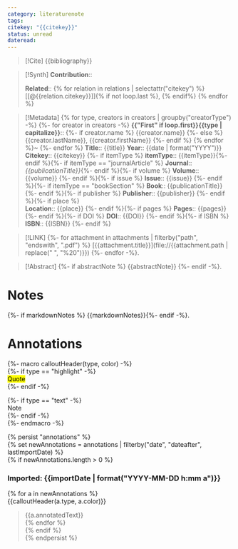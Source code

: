 ```yaml
---
category: literaturenote
tags: 
citekey: "{{citekey}}"
status: unread
dateread:
---
```


>[!Cite]
>{{bibliography}}

>[!Synth]
>**Contribution**::
>
>**Related**:: {% for relation in relations | selectattr("citekey") %} [[@{{relation.citekey}}]]{% if not loop.last %}, {% endif%} {% endfor %}

>[!Metadata]
{% for type, creators in creators | groupby("creatorType") -%}
{%- for creator in creators -%}
> **{{"First" if loop.first}}{{type | capitalize}}**::
{%- if creator.name %} {{creator.name}}
{%- else %} {{creator.lastName}}, {{creator.firstName}}
{%- endif %}
{% endfor %}~
{%- endfor %}
>**Title**:: {{title}}
>**Year**:: {{date | format("YYYY")}}
>**Citekey**:: {{citekey}} {%- if itemType %}
>**itemType**:: {{itemType}}{%- endif %}{%- if itemType == "journalArticle" %}
>**Journal**:: *{{publicationTitle}}*{%- endif %}{%- if volume %}
>**Volume**:: {{volume}} {%- endif %}{%- if issue %}
>**Issue**:: {{issue}} {%- endif %}{%- if itemType == "bookSection" %}
>**Book**:: {{publicationTitle}} {%- endif %}{%- if publisher %} 
>**Publisher**:: {{publisher}} {%- endif %}{%- if place %}  
>**Location**:: {{place}} {%- endif %}{%- if pages %}
>**Pages**:: {{pages}} {%- endif %}{%- if DOI %} 
>**DOI**:: {{DOI}} {%- endif %}{%- if ISBN %}  
>**ISBN**:: {{ISBN}} {%- endif %}

>[!LINK]
>{%- for attachment in attachments | filterby("path", "endswith", ".pdf") %}
>[{{attachment.title}}](file://{{attachment.path | replace(" ", "%20")}}) {%- endfor -%}.

>[!Abstract]
>{%- if abstractNote %}
>{{abstractNote}}
>{%- endif -%}.
>
# Notes  
{%- if markdownNotes %}
{{markdownNotes}}{%- endif -%}.


# Annotations  
{%- macro calloutHeader(type, color) -%}  
{%- if type == "highlight" -%}  
<mark style="background-color: {{color}}">Quote</mark>  
{%- endif -%}  
  
{%- if type == "text" -%}  
Note  
{%- endif -%}  
{%- endmacro -%}  
  
{% persist "annotations" %}  
{% set newAnnotations = annotations | filterby("date", "dateafter", lastImportDate) %}  
{% if newAnnotations.length > 0 %}  
  
### Imported: {{importDate | format("YYYY-MM-DD h:mm a")}}  
  
  
{% for a in newAnnotations %}  
{{calloutHeader(a.type, a.color)}}  
>{{a.annotatedText}}  
{% endfor %}  
{% endif %}  
{% endpersist %}


